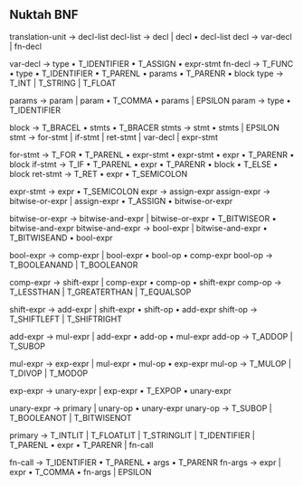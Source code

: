  ## Nuktah BNF

translation-unit -> decl-list
decl-list        -> decl | decl • decl-list
decl             -> var-decl | fn-decl

var-decl         -> type • T\_IDENTIFIER • T\_ASSIGN • expr-stmt
fn-decl          -> T\_FUNC • type • T\_IDENTIFIER • T\_PARENL • params • T\_PARENR • block
type             -> T\_INT | T\_STRING | T\_FLOAT

params           -> param | param • T\_COMMA • params | EPSILON
param            -> type • T\_IDENTIFIER

block            -> T\_BRACEL • stmts • T\_BRACER
stmts            -> stmt • stmts | EPSILON
stmt             -> for-stmt | if-stmt | ret-stmt | var-decl | expr-stmt

for-stmt         -> T\_FOR • T\_PARENL • expr-stmt • expr-stmt • expr • T\_PARENR • block
if-stmt          -> T\_IF • T\_PARENL • expr • T\_PARENR • block • T\_ELSE • block
ret-stmt         -> T\_RET • expr • T\_SEMICOLON

expr-stmt        -> expr • T\_SEMICOLON
expr             -> assign-expr
assign-expr      -> bitwise-or-expr | assign-expr • T\_ASSIGN • bitwise-or-expr

bitwise-or-expr  -> bitwise-and-expr | bitwise-or-expr • T\_BITWISEOR • bitwise-and-expr
bitwise-and-expr -> bool-expr | bitwise-and-expr • T\_BITWISEAND • bool-expr

bool-expr        -> comp-expr | bool-expr • bool-op • comp-expr
bool-op          -> T\_BOOLEANAND | T\_BOOLEANOR

comp-expr        -> shift-expr | comp-expr • comp-op • shift-expr
comp-op          -> T\_LESSTHAN | T\_GREATERTHAN | T\_EQUALSOP

shift-expr       -> add-expr | shift-expr • shift-op • add-expr
shift-op         -> T\_SHIFTLEFT | T\_SHIFTRIGHT

add-expr         -> mul-expr | add-expr • add-op • mul-expr
add-op           -> T\_ADDOP | T\_SUBOP

mul-expr         -> exp-expr | mul-expr • mul-op • exp-expr
mul-op           -> T\_MULOP | T\_DIVOP | T\_MODOP

exp-expr         -> unary-expr | exp-expr • T\_EXPOP • unary-expr

unary-expr       -> primary | unary-op • unary-expr
unary-op         -> T\_SUBOP | T\_BOOLEANOT | T\_BITWISENOT

primary          -> T\_INTLIT | T\_FLOATLIT | T\_STRINGLIT | T\_IDENTIFIER | T\_PARENL • expr • T\_PARENR | fn-call

fn-call          -> T\_IDENTIFIER • T\_PARENL • args • T\_PARENR
fn-args          -> expr | expr • T\_COMMA • fn-args | EPSILON

